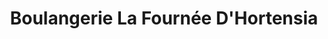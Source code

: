 ---
title: "Boulangerie La Fournée D'Hortensia"
url: /sainte-anne-des-plaines/boulangerie-la-fournee-dhortensia/
shop: bakery
---